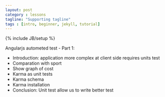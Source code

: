 ```yaml
---
layout: post
category : lessons
tagline: "Supporting tagline"
tags : [intro, beginner, jekyll, tutorial]
---
```

{% include JB/setup %}

Angularjs autometed test - Part 1:
- Introduction: application more complex at client side requires units test
- Comparation with sport
- Show graph of cost
- Karma as unit tests
- Karma schema
- Karma installation
- Conclusion: Unit test allow us to write better test
